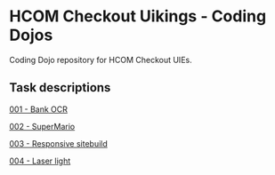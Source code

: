 # HCOM Checkout Uikings - Coding Dojos

Coding Dojo repository for HCOM Checkout UIEs.

## Task descriptions

[001 - Bank OCR](dojos/001-bank-ocr/task/task-description.html)

[002 - SuperMario](dojos/002-supermario/task/002-supermario.md)

[003 - Responsive sitebuild](dojos/003-responsive-sitebuild-1/task/README.md)

[004 - Laser light](dojos/004-laser-light/task/004-laser-light.md)
